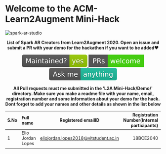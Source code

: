 # Welcome to the ACM-Learn2Augment Mini-Hack

![spark-ar-studio](https://github.com/edoardottt/spark-ar-creators/blob/master/images/sparkar.webp)

<p align="center">
<b>List of Spark AR Creators from Learn2Augment 2020. Open an issue and submit a PR with your demo for the hackathon if you want to be added❤️</b>
</p>
<p align="center">
    <!-- mainteinance -->
      <a href="#">
        <img src="https://github.com/ACM-VIT/SparkAR-Creators/blob/master/L2A%20Mini-Hack/readme-assets/maintained-yes.svg" alt="Mainteinance yes" />
      </a>
      <!-- pr-welcome -->
      <a href="#">
        <img src="https://github.com/ACM-VIT/SparkAR-Creators/blob/master/L2A%20Mini-Hack/readme-assets/pr-welcome.svg" alt="pr welcome" />
      </a>
    <!-- ask us anything -->
      <a href="#">
        <img src="https://github.com/ACM-VIT/SparkAR-Creators/blob/master/L2A%20Mini-Hack/readme-assets/ask-me-anything.svg" alt="ask us anything" />
      </a>
</p>

<p align="center">
<b>All Pull requests must me submitted in the 'L2A Mini-Hack/Demo/' directory. Make sure you make a readme file with your name, email, registration number and some information about your demo for the hack. Dont forget to add your names and other details as shown in the list below</b>
</p>

| S.No | Full name | Registered emailID | Registration Number(Internal participants) | Instagram Profile |
| :---         | :---         |     :---:      |          ---: |     ---:      |
|1 | Elio Jordan Lopes   | eliojordan.lopes2018@vitstudent.ac.in     | 18BCE2040    | https://www.instagram.com/heliosz.17/    |
| | | | | |
